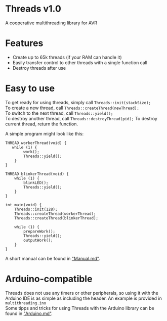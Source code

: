 # Threads v1.0
 A cooperative multithreading library for AVR
 
# Features
- Create up to 65k threads (if your RAM can handle it)
- Easily transfer control to other threads with a single function call
- Destroy threads after use

# Easy to use
To get ready for using threads, simply call `Threads::init(stackSize);`  
To create a new thread, call `Threads::createThread(newThread);`  
To switch to the next thread, call `Threads::yield();`  
To destroy another thread, call `Threads::destroyThread(pid);`
To destroy current thread, return the function.

A simple program might look like this:
```
THREAD workerThread(void) {
   while (1) {
        work();
        Threads::yield();
    }
}

THREAD blinkerThread(void) {
    while (1) {
        blinkLED();
        Threads::yield();
    }
}

int main(void) {
    Threads::init(128);
    Threads::createThread(workerThread);
    Threads::createThread(blinkerThread);
    
    while (1) {
        prepareWork();
        Threads::yield();
        outputWork();
    }
}
```
A short manual can be found in ["Manual.md"](https://github.com/Bliskit/avr-threads/blob/master/Manual.md).

# Arduino-compatible
Threads does not use any timers or other peripherals, so using it with the Arduino IDE is as simple as including the header. 
An example is provided in `multithreading.ino`  
Some tipps and tricks for using Threads with the Arduino library can be found in ["Arduino.md"](https://github.com/Bliskit/avr-threads/blob/master/Arduino.md).

